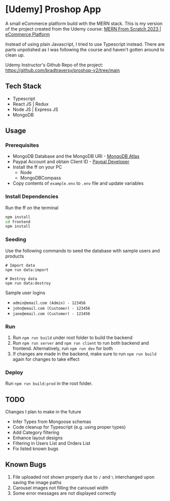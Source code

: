 # [Udemy] Proshop App
A small eCommerce platform build with the MERN stack. This is my version of the project created from the Udemy course: [MERN From Scratch 2023 | eCommerce Platform](https://www.udemy.com/course/mern-ecommerce/)

Instead of using plain Javascript, I tried to use Typescript instead. There are parts unpolished as I was following the course and haven't gotten around to clean up.

Udemy Instructor's Github Repo of the project: https://github.com/bradtraversy/proshop-v2/tree/main

## Tech Stack
- Typescript
- React JS | Redux
- Node JS | Express JS
- MongoDB

## Usage
### Prerequisites
- MongoDB Database and the MongoDB URI - [MongoDB Atlas](https://www.mongodb.com/cloud/atlas/register)
- Paypal Account and obtain Client ID - [Paypal Developer](https://developer.paypal.com/home)
- Install the ff on your PC
  * Node
  * MongoDBCompass
- Copy contents of `example.env` to `.env` file and update variables

### Install Dependencies
Run the ff on the terminal
```cmd
npm install
cd frontend
npm install
```

### Seeding
Use the following commands to seed the database with sample users and products
```
# Import data
npm run data:import

# Destroy data
npm run data:destroy
```
Sample user logins
- `admin@email.com (Admin) - 123456`
- `john@email.com (Customer) - 123456`
- `jane@email.com (Customer) - 123456`

### Run
1. Run `npm run build` under root folder to build the backend
2. Run `npm run server` and `npm run client` to run both backend and frontend. Alternatively, run `npm run dev` for both
3. If changes are made in the backend, make sure to run `npm run build` again for changes to take effect

### Deploy
Run `npm run build:prod` in the root folder.

## TODO
Changes I plan to make in the future
- Infer Types from Mongoose schemas
- Code cleanup for Typescript (e.g. using proper types)
- Add Category filtering
- Enhance layout designs
- Filtering in Users List and Orders List
- Fix listed known bugs

## Known Bugs
1. File uploaded not shown properly due to `/` and `\` interchanged upon saving the image paths
2. Carousel images not filling the carousel width
3. Some error messages are not displayed correctly